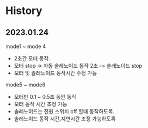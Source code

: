 # History

## 2023.01.24

mode1 ~ mode 4

- 2초간 모터 동작.
- 모터 stop -> 자동 솔레노이드 동작 2초 -> 솔레노이드 stop
- 모터 및 솔레노이드 동작시간 수정 가능

mode5 ~ mode6

- 모터만 0.1 ~ 0.5초 동안 동작
- 모터 동작 시간 조정 가능
- 솔레노이드는 전원 스위치 off 할때 동작하도록.
- 솔레노이드 동작 시간,지연시간 조정 가능하도록
